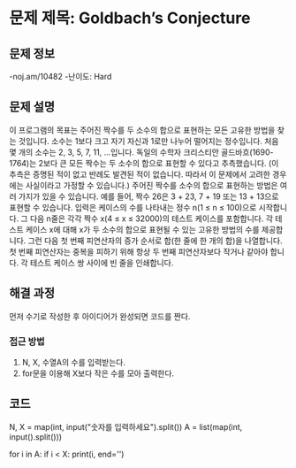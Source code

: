 # 문제 제목: Goldbach’s Conjecture

## 문제 정보
-noj.am/10482
-난이도: Hard

## 문제 설명
이 프로그램의 목표는 주어진 짝수를 두 소수의 합으로 표현하는 모든 고유한 방법을 찾는 것입니다. 
소수는 1보다 크고 자기 자신과 1로만 나누어 떨어지는 정수입니다. 처음 몇 개의 소수는 2, 3, 5, 7, 11, ...입니다. 
독일의 수학자 크리스티안 골드바흐(1690-1764)는 2보다 큰 모든 짝수는 두 소수의 합으로 표현할 수 있다고 추측했습니다. 
(이 추측은 증명된 적이 없고 반례도 발견된 적이 없습니다. 따라서 이 문제에서 고려한 경우에는 사실이라고 가정할 수 있습니다.) 
주어진 짝수를 소수의 합으로 표현하는 방법은 여러 가지가 있을 수 있습니다. 예를 들어, 짝수 26은 3 + 23, 7 + 19 또는 13 + 13으로 표현할 수 있습니다.
입력은 케이스의 수를 나타내는 정수 n(1 ≤ n ≤ 100)으로 시작합니다. 그 다음 n줄은 각각 짝수 x(4 ≤ x ≤ 32000)의 테스트 케이스를 포함합니다.
각 테스트 케이스 x에 대해 x가 두 소수의 합으로 표현될 수 있는 고유한 방법의 수를 제공합니다. 그런 다음 첫 번째 피연산자의 증가 순서로 합(한 줄에 한 개의 합)을 나열합니다. 
첫 번째 피연산자는 중복을 피하기 위해 항상 두 번째 피연산자보다 작거나 같아야 합니다. 각 테스트 케이스 쌍 사이에 빈 줄을 인쇄합니다.

## 해결 과정
먼저 수기로 작성한 후 
아이디어가 완성되면 코드를 짠다.

### 접근 방법
1. N, X, 수열A의 수를 입력받는다.
2. for문을 이용해 X보다 작은 수를 모아 출력한다.

## 코드
N, X = map(int, input("숫자를 입력하세요").split())
A = list(map(int, input().split()))

for i in A:
    if i < X:
        print(i, end='')
